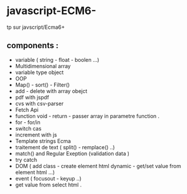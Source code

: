 # javascript-ECM6-
tp sur javscript/Ecma6+


## components : 

 - variable ( string - float - boolen ...)
 - Multidimensional array
 - variable type object 
 - OOP 
 - Map() - sort() - Filter() 
 - add - delete with array obejct 
 - pdf with jspdf 
 - cvs with csv-parser
 - Fetch Api
 - function void - return - passer array in parametre function .
 - for - for/in 
 - switch cas 
 - increment with js 
 - Template strings Ecma
 - traitement de text ( split() - remplace() ..)
 - match() and Regular Exeption (validation data ) 
 - try catch 
 - DOM ( add class - create element html dynamic - get/set value from element html ...)
 - event ( focusout - keyup ..)
 - get value from select html .
 
